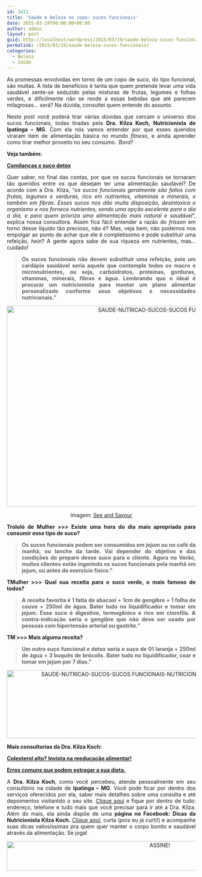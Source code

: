 ```yaml
---
id: 3411
title: 'Saúde e beleza no copo: sucos funcionais'
date: 2015-03-19T00:00:00+00:00
author: admin
layout: post
guid: http://localhost/wordpress/2015/03/19/saude-beleza-sucos-funcionais/
permalink: /2015/03/19/saude-beleza-sucos-funcionais/
categories:
  - Beleza
  - Saúde
---
```

<p align="justify">
  As promessas envolvidas em torno de um copo de suco, do tipo funcional, são muitas. A lista de benefícios é tanta que quem pretende levar uma vida saudável sente-se seduzido pelas misturas de frutas, legumes e folhas verdes, e dificilmente não se rende a essas bebidas que até parecem milagrosas… será? Na dúvida, consultei quem entende do assunto.
</p>

<p align="justify">
  Neste post você poderá tirar várias dúvidas que cercam o universo dos sucos funcionais, todas tiradas pela <strong>Dra. Kilza Koch, Nutricionista de Ipatinga – MG</strong>. Com ela nós vamos entender por que esses queridos viraram item de alimentação básica no mundo <em>fitness</em>, e ainda aprender como tirar melhor proveito no seu consumo. <em>´Bora</em>?
</p>

<p align="justify">
  <strong>Veja também:</strong>
</p>

<p align="justify">
  <a href="http://ow.ly/I6ulN" target="_blank"><strong>Comilanças x suco detox</strong></a>
</p>

<p align="justify">
  Quer saber, no final das contas, por que os sucos funcionais se tornaram tão queridos entre os que desejam ter uma alimentação saudável? De acordo com a Dra. Kilza, “<em>os sucos funcionais geralmente são feitos com frutas, legumes e verduras, rico em nutrientes, vitaminas e minerais, e também em fibras. Esses sucos nos dão muita disposição, desintoxica o organismo e nos fornece nutrientes, sendo uma opção excelente para o dia a dia, e para quem prioriza uma alimentação mais natural e saudável</em>”, explica nossa consultora. Assim fica fácil entender a razão do <em>frisson</em> em torno desse líquido tão precioso, não é? Mas, veja bem, não podemos nos empolgar ao ponto de achar que ele é completíssimo e pode substituir uma refeição, <em>hein</em>? A gente agora sabe de sua riqueza em nutrientes, mas… cuidado!
</p>

> <p align="justify">
>   <strong>Os sucos funcionais não devem substituir uma refeição, pois um cardápio saudável seria aquele que contempla todos os macro e micronutrientes, ou seja, carboidratos, proteínas, gorduras, vitaminas, minerais, fibras e água. Lembrando que o ideal é procurar um nutricionista para montar um plano alimentar personalizado conforme seus objetivos e necessidades nutricionais.”</strong>
> </p>

<p align="center">
  <a href="http://www.trololodemulher.com.br/blog/wp-content/uploads/2015/03/SAUDE-NUTRICAO-SUCOS-SUCOS-FUNCIONAIS.jpg"><img class="alignnone size-full wp-image-10859" src="http://www.trololodemulher.com.br/blog/wp-content/uploads/2015/03/SAUDE-NUTRICAO-SUCOS-SUCOS-FUNCIONAIS.jpg" alt="SAUDE-NUTRICAO-SUCOS-SUCOS FUNCIONAIS" width="800" height="534" /></a>
</p>

<p align="center">
  Imagem: <a href="http://blog.jchongstudio.com/2014/08/morning-sunrise-orange-peach-and.html#_a5y_p=2383278" target="_blank">See and Savour</a>
</p>

<p align="justify">
  <strong>Trololó de Mulher >>> Existe uma hora do dia mais apropriada para consumir esse tipo de suco?</strong>
</p>

> <p align="justify">
>   <strong>Os sucos funcionais podem ser consumidos em jejum ou no café da manhã, ou lanche da tarde. Vai depender do objetivo e das condições do preparo desse suco para o cliente. Agora no Verão, muitos clientes estão ingerindo os sucos funcionais pela manhã em jejum, ou antes do exercício físico.”</strong>
> </p>

<p align="justify">
  <strong>TMulher >>> Qual sua receita para o suco verde, o mais famoso de todos?</strong>
</p>

> <p align="justify">
>   <strong>A receita favorita é 1 fatia de abacaxi + 1cm de gengibre + 1 folha de couve + 250ml de água. Bater tudo no liquidificador e tomar em jejum. Esse suco é digestivo, termogênico e rico em clorofila. A contra-indicação seria o gengibre que não deve ser usado por pessoas com hipertensão arterial ou gastrite.”</strong>
> </p>

<p align="justify">
  <strong>TM >>> Mais alguma receita?</strong>
</p>

> <p align="justify">
>   <strong>Um outro suco funcional e detox seria o suco de 01 laranja + 250ml de água + 3 buquês de brócolis. Bater tudo no liquidificador, coar e tomar em jejum por 7 dias.”</strong>
> </p>

<p align="center">
  <a href="http://www.trololodemulher.com.br/blog/wp-content/uploads/2015/03/SAUDE-NUTRICAO-SUCOS-SUCOS-FUNCIONAIS-NUTRICIONISTA-IPATINGA-MG-KILZA-KOCH.png"><img class="alignnone size-full wp-image-10861" src="http://www.trololodemulher.com.br/blog/wp-content/uploads/2015/03/SAUDE-NUTRICAO-SUCOS-SUCOS-FUNCIONAIS-NUTRICIONISTA-IPATINGA-MG-KILZA-KOCH.png" alt="SAUDE-NUTRICAO-SUCOS-SUCOS FUNCIONAIS-NUTRICIONISTA-IPATINGA-MG-KILZA KOCH" width="800" height="181" /></a>
</p>

<p align="justify">
  <strong>Mais consultorias da Dra. Kilza Koch:</strong>
</p>

<p align="justify">
  <a href="http://www.trololodemulher.com.br/2010/12/03/reeducacao-alimentar/" target="_blank"><strong>Colesterol alto? Invista na reeducação alimentar!</strong></a>
</p>

<p align="justify">
  <a href="http://www.trololodemulher.com.br/2010/02/02/dieta/" target="_blank"><strong>Erros comuns que podem estragar a sua dieta.</strong></a>
</p>

<p align="justify">
  A <strong>Dra. Kilza Koch</strong>, como você percebeu, atende pessoalmente em seu consultório na cidade de <strong>Ipatinga &#8211; MG</strong>. Você pode ficar por dentro dos serviços oferecidos por ela, saber mais detalhes sobre uma consulta e até depoimentos visitantdo o seu site. <a href="http://kilzakoch.com.br/" target="_blank">Clique aqui</a> e fique por dentro de tudo: endereço, telefone e tudo mais que você precisar para ir até a Dra. Kilza. Além do mais, ela ainda dispõe de uma <strong>página no Facebook: Dicas da Nutricionista Kilza Koch.</strong> <a href="https://www.facebook.com/dicasdanutricionistakilzakoch/timeline" target="_blank">Clique aqui</a>, curta (pois eu já curti!) e acompanhe suas dicas valiosíssimas pra quem quer manter o corpo bonito e saudável através da alimentação. Se joga!
</p>

<p align="center">
  <a href="http://feedburner.google.com/fb/a/mailverify?uri=blogBichaFemea&loc=en_US" target="_blank"><img class="alignnone size-full wp-image-10439" src="http://www.trololodemulher.com.br/blog/wp-content/uploads/2014/09/ASSINE.png" alt="ASSINE!" width="800" height="78" /></a>
</p>

<p align="justify">